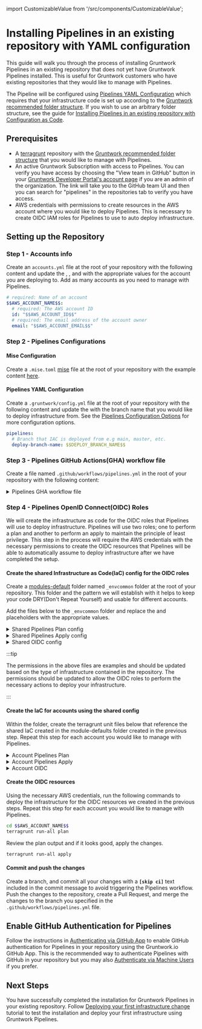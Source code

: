 import CustomizableValue from '/src/components/CustomizableValue';

# Installing Pipelines in an existing repository with YAML configuration

This guide will walk you through the process of installing Gruntwork Pipelines in an existing repository that does not yet have Gruntwork Pipelines installed. This is useful for Gruntwork customers who have existing repositories that they would like to manage with Pipelines.

The Pipeline will be configured using [Pipelines YAML Configuration](/2.0/reference/pipelines/configurations#pipelines-configuration-options) which requires that your infrastructure code is set up according to the [Gruntwork recommended folder structure](/2.0/docs/overview/concepts/infrastructure-live/#suggested-folder-hierarchy). If you wish to use an arbitrary folder structure, see the guide for [Installing Pipelines in an existing repository with Configuration as Code](/2.0/docs/pipelines/installation/addingexistingrepo).


## Prerequisites

- A [terragrunt](https://terragrunt.gruntwork.io/) repository with the [Gruntwork recommended folder structure](/2.0/docs/overview/concepts/infrastructure-live/#suggested-folder-hierarchy) that you would like to manage with Pipelines.
- An active Gruntwork Subscription with access to Pipelines. You can verify you have access by choosing the "View team in GitHub" button in your [Gruntwork Developer Portal's account page](https://app.gruntwork.io/account) if you are an admin of the organization. The link will take you to the GitHub team UI and then you can search for "pipelines" in the repositories tab to verify you have access.
- AWS credentials with permissions to create resources in the AWS account where you would like to deploy Pipelines. This is necessary to create OIDC IAM roles for Pipelines to use to auto deploy infrastructure.


## Setting up the Repository

### Step 1 - Accounts info

Create an `accounts.yml` file at the root of your repository with the following content and update the <CustomizableValue id="AWS_ACCOUNT_NAME" />, <CustomizableValue id="AWS_ACCOUNT_ID" />, and <CustomizableValue id="AWS_ACCOUNT_EMAIL" /> with the appropriate values for the account you are deploying to. Add as many accounts as you need to manage with Pipelines.

```yaml title="accounts.yml"
# required: Name of an account
$$AWS_ACCOUNT_NAME$$:
  # required: The AWS account ID
  id: "$$AWS_ACCOUNT_ID$$"
  # required: The email address of the account owner
  email: "$$AWS_ACCOUNT_EMAIL$$"

```

### Step 2 - Pipelines Configurations

#### Mise Configuration

Create a `.mise.toml` [mise](https://github.com/jdx/mise) file at the root of your repository with the example content [here](/2.0/reference/pipelines/configurations#example-mise-configuration).

#### Pipelines YAML Configuration

Create a `.gruntwork/config.yml` file at the root of your repository with the following content and update the <CustomizableValue id="DEPLOY_BRANCH_NAME" /> with the branch name that you would like to deploy infrastructure from. See the [Pipelines Configuration Options](/2.0/reference/pipelines/configurations#pipelines-configuration-options) for more configuration options.

```yaml title=".gruntwork/config.yml"
pipelines:
  # Branch that IAC is deployed from e.g main, master, etc.
  deploy-branch-name: $$DEPLOY_BRANCH_NAME$$
```


### Step 3 - Pipelines GitHub Actions(GHA) workflow file

Create a file named `.github/workflows/pipelines.yml` in the root of your repository with the following content:

<details>
<summary>Pipelines GHA workflow file</summary>

```yaml title=".github/workflows/pipelines.yml"
######################################################################################################################
# INFRASTRUCTURE CI/CD CONFIGURATION
#
# This configures GitHub Actions to implement a CI/CD pipeline for infrastructure code.
#
# The following pipeline is implemented in this configuration:
#
# - For any commit on any branch, detect all the terragrunt modules that changed between the `HEAD` of the branch and
#  `main` and run `terragrunt plan` on each of those modules.
# - For commits to `main`: Run `terragrunt apply` on each of the updated modules.
#
######################################################################################################################

name: Pipelines
run-name: "[GWP]: ${{ github.event.commits[0].message || github.event.pull_request.title || 'No commit message' }}"
on:
  push:
    branches:
      - $$DEPLOY_BRANCH_NAME$$
    paths-ignore:
      # Workflow does not run only if ALL filepaths match the pattern. See https://docs.github.com/en/actions/using-workflows/workflow-syntax-for-github-actions#example-excluding-paths
      - ".github/**"
  pull_request:
    types:
      - opened
      - synchronize
      - reopened

# Permissions to assume roles and create pull requests
permissions:
  id-token: write

jobs:
  GruntworkPipelines:
    # https://github.com/gruntwork-io/pipelines-workflows/blob/v3/.github/workflows/pipelines.yml
    uses: gruntwork-io/pipelines-workflows/.github/workflows/pipelines.yml@v3
    secrets:
      PIPELINES_READ_TOKEN: ${{ secrets.PIPELINES_READ_TOKEN }}
      INFRA_ROOT_WRITE_TOKEN: ${{ secrets.INFRA_ROOT_WRITE_TOKEN }}
      ORG_REPO_ADMIN_TOKEN: ${{ secrets.ORG_REPO_ADMIN_TOKEN }}

  PipelinesPassed:
    needs: GruntworkPipelines
    if: always()
    runs-on: ubuntu-latest
    steps:
      - run: |
          echo "::debug::RESULT: $RESULT"
          if [[ $RESULT = "success" ]]; then
            echo "GruntworkPipelines completed successfully!"
          else
            echo "GruntworkPipelines failed!"
            exit 1
          fi
        env:
          RESULT: ${{ needs.GruntworkPipelines.result }}
```

</details>

### Step 4 - Pipelines OpenID Connect(OIDC) Roles

We will create the infrastructure as code for the OIDC roles that Pipelines will use to deploy infrastructure. Pipelines will use two roles; one to perform a plan and another to perform an apply to maintain the principle of least privilege. This step in the process will require the AWS credentials with the necessary permissions to create the OIDC resources that Pipelines will be able to automatically assume to deploy infrastructure after we have completed the setup.

#### Create the shared Infrastructure as Code(IaC) config for the OIDC roles

Create a [modules-default](/2.0/docs/library/concepts/module-defaults) folder named `_envcommon` folder at the root of your repository. This folder and the pattern we will establish with it helps to keep your code DRY(Don't Repeat Yourself) and usable for different accounts.

Add the files below to the `_envcommon` folder and replace the <CustomizableValue id="GITHUB_ORG" /> and <CustomizableValue id="INFRASTRUCTURE_REPO_NAME" /> placeholders with the appropriate values.

<details>
<summary>Shared Pipelines Plan config</summary>


```hcl title="_envcommon/landingzone/root-pipelines-plan-role.hcl"
locals {
  # Automatically load account-level variables
  account_vars         = read_terragrunt_config(find_in_parent_folders("account.hcl"))
  state_bucket_pattern = local.account_vars.locals.state_bucket_pattern
}

inputs = {
  allowed_sources_condition_operator = "StringLike"

  allowed_sources = {
    "$$GITHUB_ORG$$/$$INFRASTRUCTURE_REPO_NAME$$" : ["*"]
  }

  # Policy for OIDC role assumed from GitHub in the "$$GITHUB_ORG$$/$$INFRASTRUCTURE_REPO_NAME$$" repo
  custom_iam_policy_name = "root-pipelines-plan-oidc-policy"
  iam_role_name          = "root-pipelines-plan"

  # This 'root-pipelines-plan' GitHub OIDC IAM role is used by this infra-live repo, via Pipelines, to plan
  # changes to accounts. These permissions should be updated as necessary based on the type of infrastructure
  # contained in this infrastructure live repo.
  iam_policy = {
    "RDSReadOnlyAccess" = {
      effect = "Allow"
      actions = [
        "rds:Describe*",
        "rds:List*",
        "rds:Download*",
      ]
      resources = ["*"]
    }
    "CloudWatchEventsReadOnlyAccess" = {
      effect    = "Allow"
      actions   = ["events:Describe*", "events:List*"]
      resources = ["*"]
    }
    ECSReadOnlyAccess = {
      effect = "Allow"
      actions = [
        "ecs:Describe*",
        "ecs:List*",
      ]
      resources = ["*"]
    }
    "ACMReadOnlyAccess" = {
      effect = "Allow"
      actions = [
        "acm:DescribeCertificate",
        "acm:ListCertificates",
        "acm:GetCertificate",
        "acm:ListTagsForCertificate",
      ]
      resources = ["*"]
    }
    AutoScalingReadOnlyAccess = {
      effect    = "Allow"
      actions   = ["autoscaling:Describe*"]
      resources = ["*"]
    }
    "CloudTrailReadOnlyAccess" = {
      effect = "Allow"
      actions = [
        "cloudtrail:Describe*",
        "cloudtrail:List*",
        "cloudtrail:Get*",
      ]
      resources = ["*"]
    }
    "CloudWatchReadOnlyAccess" = {
      effect    = "Allow"
      actions   = ["cloudwatch:Describe*", "cloudwatch:List*"]
      resources = ["*"]
    }
    "CloudWatchLogsReadOnlyAccess" = {
      effect = "Allow"
      actions = [
        "logs:Get*",
        "logs:Describe*",
        "logs:List*",
        "logs:Filter*",
      ]
      resources = ["*"]
    }
    "ConfigReadOnlyAccess" = {
      effect = "Allow"
      actions = [
        "config:Get*",
        "config:Describe*",
        "config:List*",
        "config:Select*",
        "config:BatchGetResourceConfig",
      ]
      resources = ["*"]
    }
    "EC2ServiceReadOnlyAccess" = {
      effect = "Allow"
      actions = [
        "ec2:Describe*",
        "ec2:Get*",
      ]
      resources = ["*"]
    }
    "ECRReadOnlyAccess" = {
      effect = "Allow"
      actions = [
        "ecr:BatchGet*",
        "ecr:Describe*",
        "ecr:Get*",
        "ecr:List*",
      ]
      resources = ["*"]
    }
    "ELBReadOnlyAccess" = {
      effect    = "Allow"
      actions   = ["elasticloadbalancing:Describe*"]
      resources = ["*"]
    }
    "GuardDutyReadOnlyAccess" = {
      effect = "Allow"
      actions = [
        "guardduty:Get*",
        "guardduty:List*",
      ]
      resources = ["*"]
    }
    "IAMReadOnlyAccess" = {
      effect = "Allow"
      actions = [
        "iam:Get*",
        "iam:List*",
        "iam:PassRole*",
      ]
      resources = ["*"]
    }
    "IAMAccessAnalyzerReadOnlyAccess" = {
      effect = "Allow"
      actions = [
        "access-analyzer:List*",
        "access-analyzer:Get*",
        "access-analyzer:ValidatePolicy",
      ]
      resources = ["*"]
    }
    "KMSReadOnlyAccess" = {
      effect = "Allow"
      actions = [
        "kms:Describe*",
        "kms:Get*",
        "kms:List*",
      ]
      resources = ["*"]
    }
    "LambdaReadOnlyAccess" = {
      effect = "Allow"
      actions = [
        "lambda:Get*",
        "lambda:List*",
      ]
      resources = ["*"]
    }
    "Route53ReadOnlyAccess" = {
      effect = "Allow"
      actions = [
        "route53:Get*",
        "route53:List*",
        "route53:Test*",
        "route53domains:Check*",
        "route53domains:Get*",
        "route53domains:List*",
        "route53domains:View*",
        "route53resolver:Get*",
        "route53resolver:List*",
      ]
      resources = ["*"]
    }
    "S3ReadOnlyAccess" = {
      effect = "Allow"
      actions = [
        "s3:Get*",
        "s3:List*",
      ]
      resources = ["*"]
    }
    "SecretsManagerReadOnlyAccess" = {
      effect = "Allow"
      actions = [
        "secretsmanager:Get*",
        "secretsmanager:List*",
        "secretsmanager:Describe*",
      ]
      resources = ["*"]
    }
    "SNSReadOnlyAccess" = {
      effect = "Allow"
      actions = [
        "sns:Get*",
        "sns:List*",
        "sns:Check*",
      ]
      resources = ["*"]
    }
    "SQSReadOnlyAccess" = {
      effect = "Allow"
      actions = [
        "sqs:Get*",
        "sqs:List*",
      ]
      resources = ["*"]
    }
    "DynamoDBLocksTableAccess" = {
      effect = "Allow"
      actions = [
        "dynamodb:*",
      ]
      resources = ["arn:aws:dynamodb:*:*:table/terraform-locks"]
    }
    "S3StateBucketAccess" = {
      effect = "Allow"
      actions = [
        "s3:*",
      ]
      resources = [
        "arn:aws:s3:::${local.state_bucket_pattern}",
        "arn:aws:s3:::${local.state_bucket_pattern}/*",
      ]
    }
    "SecurityHubDeployAccess" = {
      resources = ["*"]
      actions = [
        "securityhub:Get*",
        "securityhub:Describe*",
        "securityhub:List*"
      ]
      effect = "Allow"
    }
    "MacieDeployAccess" = {
      resources = ["*"]
      actions = [
        "macie2:Get*",
        "macie2:Describe*",
        "macie2:List*"
      ]
      effect = "Allow"
    }
    "ServiceQuotaAccess" = {
      resources = ["*"]
      actions = [
        "servicequotas:Get*",
        "servicequotas:List*"
      ]
      effect = "Allow"
    }
    "ApplicationAutoScalingAccess" = {
      resources = ["*"]
      actions = [
        "application-autoscaling:Describe*",
        "application-autoscaling:List*"
      ]
      effect = "Allow"
    }
    "ApiGatewayAccess" = {
      resources = ["*"]
      actions   = ["apigateway:Get*"]
      effect    = "Allow"
    }
  }
}
```


</details>

<details>
<summary>Shared Pipelines Apply config</summary>


```hcl title="_envcommon/landingzone/root-pipelines-apply-role.hcl"
inputs = {
  allowed_sources = {
    "$$GITHUB_ORG$$/$$INFRASTRUCTURE_REPO_NAME$$" : ["main"]
  }

  # Policy for OIDC role assumed from GitHub in the "$$GITHUB_ORG$$/$$INFRASTRUCTURE_REPO_NAME$$" repo
  custom_iam_policy_name = "root-pipelines-apply-oidc-policy"
  iam_role_name          = "root-pipelines-apply"

  # This 'root-pipelines-apply' GitHub OIDC IAM role is used by this infra-live repo, via Pipelines, to deploy
  # changes to accounts. These permissions should be updated as necessary based on the type of infrastructure
  # contained in the central infra-live repo.
  iam_policy = {
    "IamPassRole" = {
      resources = ["*"]
      actions   = ["iam:*"]
      effect    = "Allow"
    }
    "IamCreateRole" = {
      resources = [
        "arn:aws:iam::*:role/aws-service-role/orgsdatasync.servicecatalog.amazonaws.com/AWSServiceRoleForServiceCatalogOrgsDataSync"
      ]
      actions = ["iam:CreateServiceLinkedRole"]
      effect  = "Allow"
    }
    "S3BucketAccess" = {
      resources = ["*"]
      actions   = ["s3:*"]
      effect    = "Allow"
    }
    "DynamoDBLocksTableAccess" = {
      resources = ["arn:aws:dynamodb:*:*:table/terraform-locks"]
      actions   = ["dynamodb:*"]
      effect    = "Allow"
    }
    "OrganizationsDeployAccess" = {
      resources = ["*"]
      actions   = ["organizations:*"]
      effect    = "Allow"
    }
    "ControlTowerDeployAccess" = {
      resources = ["*"]
      actions   = ["controltower:*"]
      effect    = "Allow"
    }
    "IdentityCenterDeployAccess" = {
      resources = ["*"]
      actions   = ["sso:*", "ds:*", "sso-directory:*"]
      effect    = "Allow"
    }
    "ECSDeployAccess" = {
      resources = ["*"]
      actions   = ["ecs:*"]
      effect    = "Allow"
    }
    "ACMDeployAccess" = {
      resources = ["*"]
      actions   = ["acm:*"]
      effect    = "Allow"
    }
    "AutoScalingDeployAccess" = {
      resources = ["*"]
      actions   = ["autoscaling:*"]
      effect    = "Allow"
    }
    "CloudTrailDeployAccess" = {
      resources = ["*"]
      actions   = ["cloudtrail:*"]
      effect    = "Allow"
    }
    "CloudWatchDeployAccess" = {
      resources = ["*"]
      actions   = ["cloudwatch:*", "logs:*"]
      effect    = "Allow"
    }
    "CloudFrontDeployAccess" = {
      resources = ["*"]
      actions   = ["cloudfront:*"]
      effect    = "Allow"
    }
    "ConfigDeployAccess" = {
      resources = ["*"]
      actions   = ["config:*"]
      effect    = "Allow"
    }
    "EC2DeployAccess" = {
      resources = ["*"]
      actions   = ["ec2:*"]
      effect    = "Allow"
    }
    "ECRDeployAccess" = {
      resources = ["*"]
      actions   = ["ecr:*"]
      effect    = "Allow"
    }
    "ELBDeployAccess" = {
      resources = ["*"]
      actions   = ["elasticloadbalancing:*"]
      effect    = "Allow"
    }
    "GuardDutyDeployAccess" = {
      resources = ["*"]
      actions   = ["guardduty:*"]
      effect    = "Allow"
    }
    "IAMDeployAccess" = {
      resources = ["*"]
      actions   = ["iam:*", "access-analyzer:*"]
      effect    = "Allow"
    }
    "KMSDeployAccess" = {
      resources = ["*"]
      actions   = ["kms:*"]
      effect    = "Allow"
    }
    "LambdaDeployAccess" = {
      resources = ["*"]
      actions   = ["lambda:*"]
      effect    = "Allow"
    }
    "Route53DeployAccess" = {
      resources = ["*"]
      actions   = ["route53:*", "route53domains:*", "route53resolver:*"]
      effect    = "Allow"
    }
    "SecretsManagerDeployAccess" = {
      resources = ["*"]
      actions   = ["secretsmanager:*"]
      effect    = "Allow"
    }
    "SNSDeployAccess" = {
      resources = ["*"]
      actions   = ["sns:*"]
      effect    = "Allow"
    }
    "SQSDeployAccess" = {
      resources = ["*"]
      actions   = ["sqs:*"]
      effect    = "Allow"
    }
    "SecurityHubDeployAccess" = {
      resources = ["*"]
      actions   = ["securityhub:*"]
      effect    = "Allow"
    }
    "MacieDeployAccess" = {
      resources = ["*"]
      actions   = ["macie2:*"]
      effect    = "Allow"
    }
    "ServiceQuotaDeployAccess" = {
      resources = ["*"]
      actions   = ["servicequotas:*"]
      effect    = "Allow"
    }
    "EKSAccess" = {
      resources = ["*"]
      actions   = ["eks:*"]
      effect    = "Allow"
    }
    "EventBridgeAccess" = {
      resources = ["*"]
      actions   = ["events:*"]
      effect    = "Allow"
    }
    "ApplicationAutoScalingAccess" = {
      resources = ["*"]
      actions   = ["application-autoscaling:*"]
      effect    = "Allow"
    }
    "ApiGatewayAccess" = {
      resources = ["*"]
      actions   = ["apigateway:*"]
      effect    = "Allow"
    }
  }
}
```


</details>

<details>
<summary>Shared OIDC config</summary>

```hcl title="_envcommon/landingzone/github-actions-openid-connect-provider.hcl"
inputs = {
  allowed_organizations = [
    "$$GITHUB_ORG$$",
  ]
}
```


</details>


:::tip

The permissions in the above files are examples and should be updated based on the type of infrastructure contained in the repository. The permissions should be updated to allow the OIDC roles to perform the necessary actions to deploy your infrastructure.

:::

#### Create the IaC for accounts using the shared config

Within the <CustomizableValue id="AWS_ACCOUNT_NAME" /> folder, create the terragrunt unit files below that reference the shared IaC created in the module-defaults folder created in the previous step. Repeat this step for each account you would like to manage with Pipelines.

<details>
<summary>Account Pipelines Plan</summary>

```hcl title="$$AWS_ACCOUNT_NAME$$/_global/root-pipelines-plan-role.hcl"
terraform {
  source = "git@github.com:gruntwork-io/terraform-aws-security.git//modules/github-actions-iam-role?ref=v0.70.2"
}

# Include the root `terragrunt.hcl` configuration, which has settings common across all environments & components.
include "root" {
  path = find_in_parent_folders()
}

# Include the component configuration, which has settings that are common for the component across all environments
include "envcommon" {
  path = "${dirname(find_in_parent_folders("common.hcl"))}/_envcommon/landingzone/root-pipelines-plan-role.hcl"
}

# The OIDC IAM roles for GitHub actions require a provisioned IAM OpenID Connect Provider for each account.
# The underlying module used in envcommon can create the OIDC provider. Since we have multiple OIDC roles, we use a
# dedicated module and all roles depend on its output
dependency "github-actions-openid-connect-provider" {
  config_path = "../github-actions-openid-connect-provider"

  # Configure mock outputs for the `validate` command that are returned when there are no outputs available (e.g the
  # module hasn't been applied yet.
  mock_outputs_allowed_terraform_commands = ["validate", "plan"]
  mock_outputs_merge_strategy_with_state  = "shallow"
  mock_outputs = {
    arn = "known_after_apply"
    url = "token.actions.githubusercontent.com"
  }
}

inputs = {
  github_actions_openid_connect_provider_arn = dependency.github-actions-openid-connect-provider.outputs.arn
  github_actions_openid_connect_provider_url = dependency.github-actions-openid-connect-provider.outputs.url
}
```

</details>

<details>
<summary>Account Pipelines Apply</summary>

```hcl title="$$AWS_ACCOUNT_NAME$$/_global/root-pipelines-apply-role.hcl"
terraform {
  source = "git@github.com:gruntwork-io/terraform-aws-security.git//modules/github-actions-iam-role?ref=v0.70.2"
}

# Include the root `terragrunt.hcl` configuration, which has settings common across all environments & components.
include "root" {
  path = find_in_parent_folders()
}

# Include the component configuration, which has settings that are common for the component across all environments
include "envcommon" {
  path = "${dirname(find_in_parent_folders("common.hcl"))}/_envcommon/landingzone/root-pipelines-apply-role.hcl"
}

# The OIDC IAM roles for GitHub actions require a provisioned IAM OpenID Connect Provider for each account.
# The underlying module used in envcommon can create the OIDC provider. Since we have multiple OIDC roles, we use a
# dedicated module and all roles depend on its output
dependency "github-actions-openid-connect-provider" {
  config_path = "../github-actions-openid-connect-provider"

  # Configure mock outputs for the `validate` command that are returned when there are no outputs available (e.g the
  # module hasn't been applied yet.
  mock_outputs_allowed_terraform_commands = ["validate", "plan"]
  mock_outputs_merge_strategy_with_state  = "shallow"
  mock_outputs = {
    arn = "known_after_apply"
    url = "token.actions.githubusercontent.com"
  }
}

inputs = {
  github_actions_openid_connect_provider_arn = dependency.github-actions-openid-connect-provider.outputs.arn
  github_actions_openid_connect_provider_url = dependency.github-actions-openid-connect-provider.outputs.url
}
```

</details>

<details>
<summary>Account OIDC</summary>

```hcl title="$$AWS_ACCOUNT_NAME$$/_global/github-actions-openid-connect-provider.hcl"
terraform {
  source = "git@github.com:gruntwork-io/terraform-aws-security.git//modules/github-actions-openid-connect-provider?ref=v0.73.0"
}

# Include the root `terragrunt.hcl` configuration, which has settings common across all environments & components.
include "root" {
  path = find_in_parent_folders()
}

# Include the component configuration, which has settings that are common for the component across all environments
include "envcommon" {
  path = "${dirname(find_in_parent_folders())}/_envcommon/landingzone/github-actions-openid-connect-provider.hcl"
}
```

</details>


#### Create the OIDC resources

Using the necessary AWS credentials, run the following commands to deploy the infrastructure for the OIDC resources we created in the previous steps. Repeat this step for each account you would like to manage with Pipelines.


  ```bash
  cd $$AWS_ACCOUNT_NAME$$
  terragrunt run-all plan
  ```

Review the plan output and if it looks good, apply the changes.


  ```bash
  terragrunt run-all apply
  ```

#### Commit and push the changes

Create a branch, and commit all your changes with a **`[skip ci]`** text included in the commit message to avoid triggering the Pipelines workflow. Push the changes to the repository, create a Pull Request, and merge the changes to the <CustomizableValue id="DEPLOY_BRANCH_NAME" /> branch you specified in the `.github/workflows/pipelines.yml` file.


## Enable GitHub Authentication for Pipelines

Follow the instructions in [Authenticating via GitHub App](/2.0/docs/pipelines/installation/viagithubapp) to enable GitHub authentication for Pipelines in your repository using the Gruntwork.io GitHub App. This is the recommended way to authenticate Pipelines with GitHub in your repository but you may also [Authenticate via Machine Users](/2.0/docs/pipelines/installation/viamachineusers) if you prefer.

## Next Steps

You have successfully completed the installation for Gruntwork Pipelines in your existing repository. Follow [Deploying your first infrastructure change](/2.0/docs/pipelines/tutorials/deploying-your-first-infrastructure-change) tutorial to test the installation and deploy your first infrastructure using Gruntwork Pipelines.

